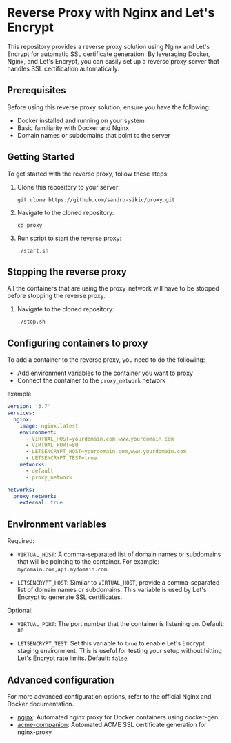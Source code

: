 # Reverse Proxy with Nginx and Let's Encrypt

This repository provides a reverse proxy solution using Nginx and Let's Encrypt for automatic SSL certificate generation. By leveraging Docker, Nginx, and Let's Encrypt, you can easily set up a reverse proxy server that handles SSL certification automatically.

## Prerequisites

Before using this reverse proxy solution, ensure you have the following:

- Docker installed and running on your system
- Basic familiarity with Docker and Nginx
- Domain names or subdomains that point to the server

## Getting Started

To get started with the reverse proxy, follow these steps:

1. Clone this repository to your server:

   ```shell
   git clone https://github.com/sandro-sikic/proxy.git
   ```

2. Navigate to the cloned repository:

   ```shell
   cd proxy
   ```

3. Run script to start the reverse proxy:

   ```shell
   ./start.sh
   ```

## Stopping the reverse proxy

All the containers that are using the proxy_network will have to be stopped before stopping the reverse proxy.

1. Navigate to the cloned repository:

   ```shell
   ./stop.sh
   ```

## Configuring containers to proxy

To add a container to the reverse proxy, you need to do the following:

- Add environment variables to the container you want to proxy
- Connect the container to the `proxy_network` network

example

```yml
version: '3.7'
services:
  nginx:
    image: nginx:latest
    environment:
      - VIRTUAL_HOST=yourdomain.com,www.yourdomain.com
      - VIRTUAL_PORT=80
      - LETSENCRYPT_HOST=yourdomain.com,www.yourdomain.com
      - LETSENCRYPT_TEST=true
    networks:
      - default
      - proxy_network

networks:
  proxy_network:
    external: true
```

## Environment variables

Required:

- `VIRTUAL_HOST`: A comma-separated list of domain names or subdomains that will be pointing to the container. For example: `mydomain.com,api.mydomain.com`.

- `LETSENCRYPT_HOST`: Similar to `VIRTUAL_HOST`, provide a comma-separated list of domain names or subdomains. This variable is used by Let's Encrypt to generate SSL certificates.

Optional:

- `VIRTUAL_PORT`: The port number that the container is listening on. Default: `80`

- `LETSENCRYPT_TEST`: Set this variable to `true` to enable Let's Encrypt staging environment. This is useful for testing your setup without hitting Let's Encrypt rate limits. Default: `false`

## Advanced configuration

For more advanced configuration options, refer to the official Nginx and Docker documentation.

- [nginx](https://github.com/nginx-proxy/nginx-proxy): Automated nginx proxy for Docker containers using docker-gen
- [acme-companion](https://github.com/nginx-proxy/acme-companion): Automated ACME SSL certificate generation for nginx-proxy

